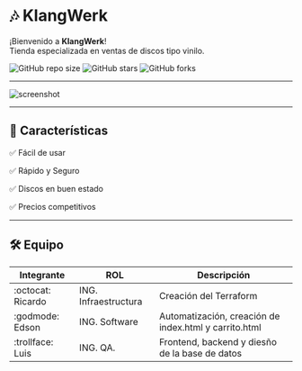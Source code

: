 # 🎶 KlangWerk

¡Bienvenido a **KlangWerk**!  
Tienda especializada en ventas de discos tipo vinilo.

![GitHub repo size](https://img.shields.io/github/repo-size/usuario/repositorio)
![GitHub stars](https://img.shields.io/github/stars/usuario/repositorio?style=social)
![GitHub forks](https://img.shields.io/github/forks/usuario/repositorio?style=social)

---

![screenshot](![image](https://github.com/user-attachments/assets/fe5d3708-4d46-45cd-a884-ce609e1311dc))


---

## 🚀 Características

✅ Fácil de usar  

✅ Rápido y Seguro 

✅ Discos en buen estado  

✅ Precios competitivos  

---

## 🛠️ Equipo

| Integrante | ROL | Descripción |
|------------|-------------|-------------|
| :octocat: Ricardo    | ING. Infraestructura | Creación del Terraform |
| :godmode: Edson      | ING. Software | Automatización, creación de index.html y carrito.html |
| :trollface: Luis       | ING. QA. | Frontend, backend y diesño de la base de datos |


